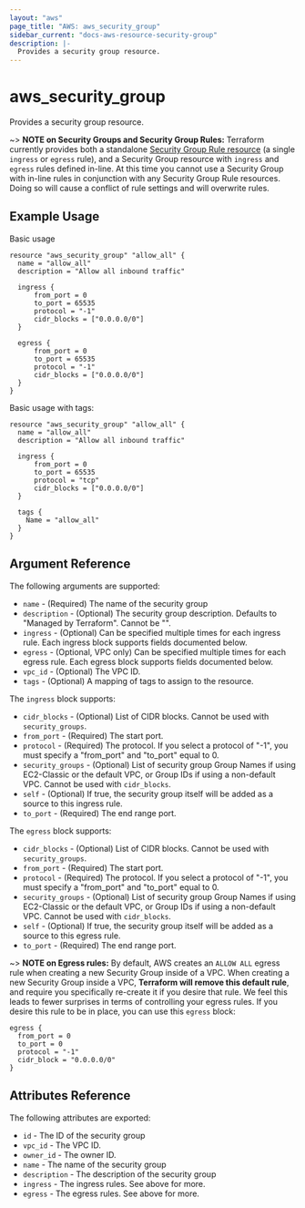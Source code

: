 ```yaml
---
layout: "aws"
page_title: "AWS: aws_security_group"
sidebar_current: "docs-aws-resource-security-group"
description: |-
  Provides a security group resource.
---
```


# aws\_security\_group

Provides a security group resource.

~> **NOTE on Security Groups and Security Group Rules:** Terraform currently
provides both a standalone [Security Group Rule resource](security_group_rule.html) (a single `ingress` or
`egress` rule), and a Security Group resource with `ingress` and `egress` rules
defined in-line. At this time you cannot use a Security Group with in-line rules
in conjunction with any Security Group Rule resources. Doing so will cause
a conflict of rule settings and will overwrite rules.

## Example Usage

Basic usage

```
resource "aws_security_group" "allow_all" {
  name = "allow_all"
  description = "Allow all inbound traffic"

  ingress {
      from_port = 0
      to_port = 65535
      protocol = "-1"
      cidr_blocks = ["0.0.0.0/0"]
  }

  egress {
      from_port = 0
      to_port = 65535
      protocol = "-1"
      cidr_blocks = ["0.0.0.0/0"]
  }
}
```

Basic usage with tags:

```
resource "aws_security_group" "allow_all" {
  name = "allow_all"
  description = "Allow all inbound traffic"

  ingress {
      from_port = 0
      to_port = 65535
      protocol = "tcp"
      cidr_blocks = ["0.0.0.0/0"]
  }

  tags {
    Name = "allow_all"
  }
}
```

## Argument Reference

The following arguments are supported:

* `name` - (Required) The name of the security group
* `description` - (Optional) The security group description. Defaults to "Managed by Terraform". Cannot be "".
* `ingress` - (Optional) Can be specified multiple times for each
   ingress rule. Each ingress block supports fields documented below.
* `egress` - (Optional, VPC only) Can be specified multiple times for each
      egress rule. Each egress block supports fields documented below.
* `vpc_id` - (Optional) The VPC ID.
* `tags` - (Optional) A mapping of tags to assign to the resource.

The `ingress` block supports:

* `cidr_blocks` - (Optional) List of CIDR blocks. Cannot be used with `security_groups`.
* `from_port` - (Required) The start port.
* `protocol` - (Required) The protocol. If you select a protocol of
"-1", you must specify a "from_port" and "to_port" equal to 0.
* `security_groups` - (Optional) List of security group Group Names if using
    EC2-Classic or the default VPC, or Group IDs if using a non-default VPC.
    Cannot be used with `cidr_blocks`.
* `self` - (Optional) If true, the security group itself will be added as
     a source to this ingress rule.
* `to_port` - (Required) The end range port.

The `egress` block supports:

* `cidr_blocks` - (Optional) List of CIDR blocks. Cannot be used with `security_groups`.
* `from_port` - (Required) The start port.
* `protocol` - (Required) The protocol. If you select a protocol of
"-1", you must specify a "from_port" and "to_port" equal to 0.
* `security_groups` - (Optional) List of security group Group Names if using
    EC2-Classic or the default VPC, or Group IDs if using a non-default VPC.
    Cannot be used with `cidr_blocks`.
* `self` - (Optional) If true, the security group itself will be added as
     a source to this egress rule.
* `to_port` - (Required) The end range port.

~> **NOTE on Egress rules:** By default, AWS creates an `ALLOW ALL` egress rule when creating a
new Security Group inside of a VPC. When creating a new Security
Group inside a VPC, **Terraform will remove this default rule**, and require you
specifically re-create it if you desire that rule. We feel this leads to fewer
surprises in terms of controlling your egress rules. If you desire this rule to
be in place, you can use this `egress` block:

    egress {
      from_port = 0
      to_port = 0
      protocol = "-1"
      cidr_block = "0.0.0.0/0"
    }

## Attributes Reference

The following attributes are exported:

* `id` - The ID of the security group
* `vpc_id` - The VPC ID.
* `owner_id` - The owner ID.
* `name` - The name of the security group
* `description` - The description of the security group
* `ingress` - The ingress rules. See above for more.
* `egress` - The egress rules. See above for more.
